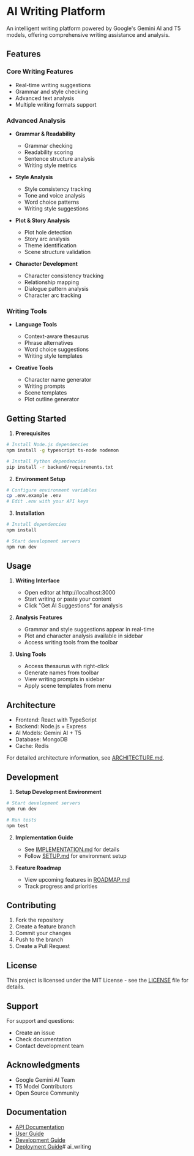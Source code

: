 # AI Writing Platform

An intelligent writing platform powered by Google's Gemini AI and T5 models, offering comprehensive writing assistance and analysis.

## Features

### Core Writing Features
- Real-time writing suggestions
- Grammar and style checking
- Advanced text analysis
- Multiple writing formats support

### Advanced Analysis
- **Grammar & Readability**
  - Grammar checking
  - Readability scoring
  - Sentence structure analysis
  - Writing style metrics

- **Style Analysis**
  - Style consistency tracking
  - Tone and voice analysis
  - Word choice patterns
  - Writing style suggestions

- **Plot & Story Analysis**
  - Plot hole detection
  - Story arc analysis
  - Theme identification
  - Scene structure validation

- **Character Development**
  - Character consistency tracking
  - Relationship mapping
  - Dialogue pattern analysis
  - Character arc tracking

### Writing Tools
- **Language Tools**
  - Context-aware thesaurus
  - Phrase alternatives
  - Word choice suggestions
  - Writing style templates

- **Creative Tools**
  - Character name generator
  - Writing prompts
  - Scene templates
  - Plot outline generator

## Getting Started

1. **Prerequisites**
```bash
# Install Node.js dependencies
npm install -g typescript ts-node nodemon

# Install Python dependencies
pip install -r backend/requirements.txt
```

2. **Environment Setup**
```bash
# Configure environment variables
cp .env.example .env
# Edit .env with your API keys
```

3. **Installation**
```bash
# Install dependencies
npm install

# Start development servers
npm run dev
```

## Usage

1. **Writing Interface**
   - Open editor at http://localhost:3000
   - Start writing or paste your content
   - Click "Get AI Suggestions" for analysis

2. **Analysis Features**
   - Grammar and style suggestions appear in real-time
   - Plot and character analysis available in sidebar
   - Access writing tools from the toolbar

3. **Using Tools**
   - Access thesaurus with right-click
   - Generate names from toolbar
   - View writing prompts in sidebar
   - Apply scene templates from menu

## Architecture

- Frontend: React with TypeScript
- Backend: Node.js + Express
- AI Models: Gemini AI + T5
- Database: MongoDB
- Cache: Redis

For detailed architecture information, see [ARCHITECTURE.md](./ARCHITECTURE.md).

## Development

1. **Setup Development Environment**
```bash
# Start development servers
npm run dev

# Run tests
npm test
```

2. **Implementation Guide**
   - See [IMPLEMENTATION.md](./IMPLEMENTATION.md) for details
   - Follow [SETUP.md](./SETUP.md) for environment setup

3. **Feature Roadmap**
   - View upcoming features in [ROADMAP.md](./ROADMAP.md)
   - Track progress and priorities

## Contributing

1. Fork the repository
2. Create a feature branch
3. Commit your changes
4. Push to the branch
5. Create a Pull Request

## License

This project is licensed under the MIT License - see the [LICENSE](LICENSE) file for details.

## Support

For support and questions:
- Create an issue
- Check documentation
- Contact development team

## Acknowledgments

- Google Gemini AI Team
- T5 Model Contributors
- Open Source Community

## Documentation

- [API Documentation](./docs/api.md)
- [User Guide](./docs/user-guide.md)
- [Development Guide](./docs/development.md)
- [Deployment Guide](./docs/deployment.md)#   a i _ w r i t i n g  
 